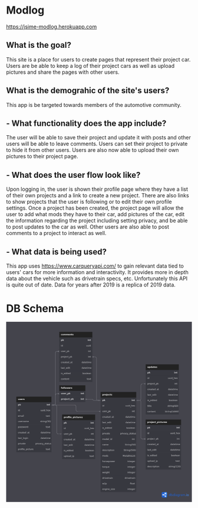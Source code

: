 # Modlog

https://jsime-modlog.herokuapp.com

## What is the goal?

This site is a place for users to create pages that represent their project car. Users are be able to keep a log of their project cars as well as upload pictures and share the pages with other users.

## What is the demograhic of the site's users?

This app is be targeted towards members of the automotive community.

## - What functionality does the app include?

The user will be able to save their project and update it with posts and other users will be able to leave comments. Users can set their project to private to hide it from other users. Users are also now able to upload their own pictures to their project page.

## - What does the user flow look like?

Upon logging in, the user is shown their profile page where they have a list of their own projects and a link to create a new project. There are also links to show projects that the user is following or to edit their own profile settings. Once a project has been created, the project page will allow the user to add what mods they have to their car, add pictures of the car, edit the information regarding the project including setting privacy, and be able to post updates to the car as well. Other users are also able to post comments to a project to interact as well.

## - What data is being used?

This app uses https://www.carqueryapi.com/ to gain relevant data tied to users' cars for more information and interactivity. It provides more in depth data about the vehicle such as drivetrain specs, etc. Unfortunately this API is quite out of date. Data for years after 2019 is a replica of 2019 data.

# DB Schema

![DB schema](/.github/schema.png)
